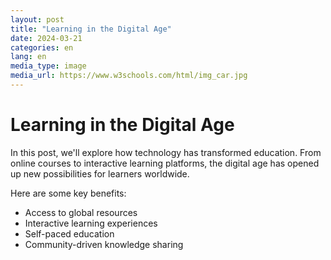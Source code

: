 ```yaml
---
layout: post
title: "Learning in the Digital Age"
date: 2024-03-21
categories: en
lang: en
media_type: image
media_url: https://www.w3schools.com/html/img_car.jpg
---
```

# Learning in the Digital Age

In this post, we'll explore how technology has transformed education. From online courses to interactive learning platforms, the digital age has opened up new possibilities for learners worldwide.

Here are some key benefits:
- Access to global resources
- Interactive learning experiences
- Self-paced education
- Community-driven knowledge sharing 